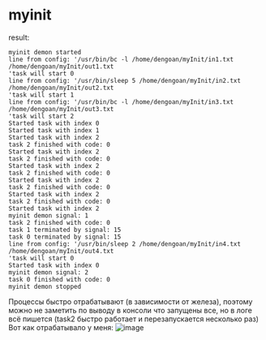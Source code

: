 # myinit

result:
```
myinit demon started
line from config: '/usr/bin/bc -l /home/dengoan/myInit/in1.txt /home/dengoan/myInit/out1.txt
'task will start 0
line from config: '/usr/bin/sleep 5 /home/dengoan/myInit/in2.txt /home/dengoan/myInit/out2.txt
'task will start 1
line from config: '/usr/bin/bc -l /home/dengoan/myInit/in3.txt /home/dengoan/myInit/out3.txt
'task will start 2
Started task with index 0
Started task with index 1
Started task with index 2
task 2 finished with code: 0
Started task with index 2
task 2 finished with code: 0
Started task with index 2
task 2 finished with code: 0
Started task with index 2
task 2 finished with code: 0
Started task with index 2
task 2 finished with code: 0
Started task with index 2
myinit demon signal: 1
task 2 finished with code: 0
task 1 terminated by signal: 15
task 0 terminated by signal: 15
line from config: '/usr/bin/sleep 2 /home/dengoan/myInit/in4.txt /home/dengoan/myInit/out4.txt
'task will start 0
Started task with index 0
myinit demon signal: 2
task 0 finished with code: 0
myinit demon stopped
```
Процессы быстро отрабатывают (в зависимости от железа), поэтому можно не заметить по выводу в консоли что запущены все, но в логе всё пишется (task2 быстро работает и перезапускается несколько раз)
Вот как отрабатывало у меня:
![image](https://github.com/Dengoan969/myinit/assets/92169913/f82ee691-ac34-40bc-a79d-405be61f9411)
